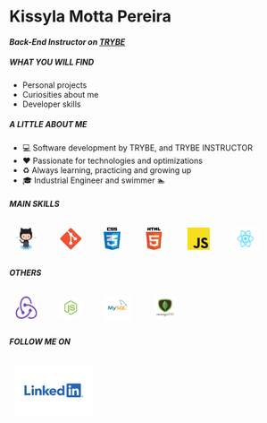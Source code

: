# Kissyla Motta Pereira 
#### *Back-End Instructor on <a href="https://www.betrybe.com/">TRYBE</a>*

##### WHAT YOU WILL FIND

- Personal projects
- Curiosities about me
- Developer skills

##### A LITTLE ABOUT ME

- :computer:  Software development by TRYBE, and TRYBE INSTRUCTOR
- :heart:  Passionate for technologies and optimizations
- :recycle:  Always learning, practicing and growing up
- :mortar_board: Industrial Engineer and swimmer :swimmer:

##### MAIN SKILLS
<div>
<img src="./img/Octocat.png" width="40" height="40" style="margin: 10px" />
&nbsp;&nbsp;&nbsp;
<img src="./img/Git_icon.png" width="40" height="40" style="margin: 10px" />
&nbsp;&nbsp;&nbsp;
<img src="./img/css.jpg" width="30" height="40" style="margin: 10px" />
&nbsp;&nbsp;&nbsp;
<img src="./img/HTML5.png" width="40" height="40" style="margin: 10px" />
&nbsp;&nbsp;&nbsp;
<img src="./img/JavaScript.png" width="40" height="40" style="margin: 10px" />
&nbsp;&nbsp;&nbsp;
<img src="./img/react.png" width="50" height="40" style="margin: 10px" />
&nbsp;&nbsp;&nbsp;
</div>

##### OTHERS
<div>
<img src="./img/redux.png" width="40" height="40" style="margin: 10px" />
&nbsp;&nbsp;&nbsp;
<img src="./img/nodejs.jpg" width="40" height="40" style="margin: 10px" />
&nbsp;&nbsp;&nbsp;
<img src="./img/mysql.png" width="50" height="40" style="margin: 10px" />
&nbsp;&nbsp;&nbsp;
<img src="./img/mongodb-logo.png" width="40" height="40" style="margin: 10px" />
&nbsp;&nbsp;&nbsp;
</div>

##### FOLLOW ME ON
<a href="https://www.linkedin.com/in/kissylamotta/">
<img target="_blank" src="./img/linkedin.png" width="140" height="90" style="margin: 10px"/>
</a>
